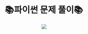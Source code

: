 <div align=center><h1>📚파이썬 문제 풀이📚</h1>
<img src="https://img.shields.io/badge/PYTHON-007396?style=flat-square&logo=PYTHON&logoColor=white" /></div>
